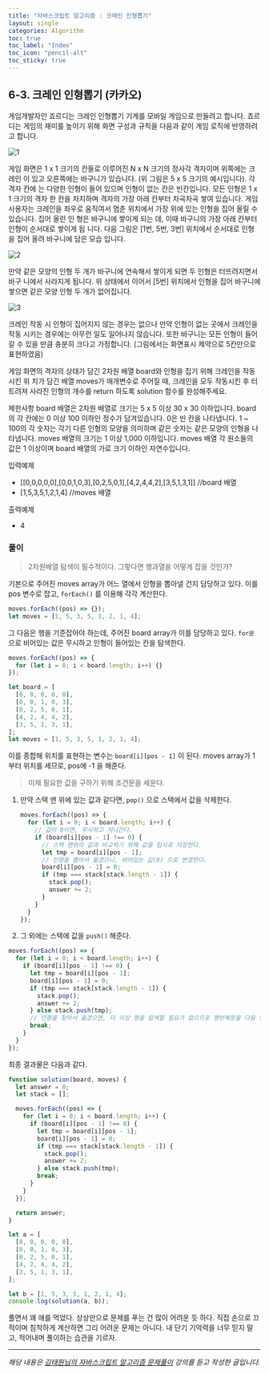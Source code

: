 ```yaml
---
title: "자바스크립트 알고리즘 : 크레인 인형뽑기"
layout: single
categories: Algorithm
toc: true
toc_label: "Index"
toc_icon: "pencil-alt"
toc_sticky: true
---
```


## 6-3. 크레인 인형뽑기 (카카오)

게임개발자인 죠르디는 크레인 인형뽑기 기계를 모바일 게임으로 만들려고 합니다.
죠르디는 게임의 재미를 높이기 위해 화면 구성과 규칙을 다음과 같이 게임 로직에 반영하려
고 합니다.

![1](/assets/images/algorithm/algo603-00001.png)

게임 화면은 1 x 1 크기의 칸들로 이루어진 N x N 크기의 정사각 격자이며 위쪽에는 크레인 이 있고 오른쪽에는 바구니가 있습니다. (위 그림은 5 x 5 크기의 예시입니다). 각 격자 칸에 는 다양한 인형이 들어 있으며 인형이 없는 칸은 빈칸입니다. 모든 인형은 1 x 1 크기의 격자 한 칸을 차지하며 격자의 가장 아래 칸부터 차곡차곡 쌓여 있습니다. 게임 사용자는 크레인을 좌우로 움직여서 멈춘 위치에서 가장 위에 있는 인형을 집어 올릴 수 있습니다. 집어 올린 인 형은 바구니에 쌓이게 되는 데, 이때 바구니의 가장 아래 칸부터 인형이 순서대로 쌓이게 됩 니다. 다음 그림은 [1번, 5번, 3번] 위치에서 순서대로 인형을 집어 올려 바구니에 담은 모습 입니다.

![2](/assets/images/algorithm/algo603-00002.png)

만약 같은 모양의 인형 두 개가 바구니에 연속해서 쌓이게 되면 두 인형은 터뜨려지면서 바구 니에서 사라지게 됩니다. 위 상태에서 이어서 [5번] 위치에서 인형을 집어 바구니에 쌓으면 같은 모양 인형 두 개가 없어집니다.

![3](/assets/images/algorithm/algo603-00003.png)

크레인 작동 시 인형이 집어지지 않는 경우는 없으나 만약 인형이 없는 곳에서 크레인을 작동
시키는 경우에는 아무런 일도 일어나지 않습니다. 또한 바구니는 모든 인형이 들어갈 수 있을
만큼 충분히 크다고 가정합니다. (그림에서는 화면표시 제약으로 5칸만으로 표현하였음)

게임 화면의 격자의 상태가 담긴 2차원 배열 board와 인형을 집기 위해 크레인을 작동시킨 위
치가 담긴 배열 moves가 매개변수로 주어질 때, 크레인을 모두 작동시킨 후 터트려져 사라진
인형의 개수를 return 하도록 solution 함수를 완성해주세요.

제한사항
board 배열은 2차원 배열로 크기는 5 x 5 이상 30 x 30 이하입니다.
board의 각 칸에는 0 이상 100 이하인 정수가 담겨있습니다.
0은 빈 칸을 나타냅니다.
1 ~ 100의 각 숫자는 각기 다른 인형의 모양을 의미하며 같은 숫자는 같은 모양의 인형을 나
타냅니다.
moves 배열의 크기는 1 이상 1,000 이하입니다.
moves 배열 각 원소들의 값은 1 이상이며 board 배열의 가로 크기 이하인 자연수입니다.

입력예제

- [[0,0,0,0,0],[0,0,1,0,3],[0,2,5,0,1],[4,2,4,4,2],[3,5,1,3,1]] //board 배열
- [1,5,3,5,1,2,1,4] //moves 배열

출력예제

- 4

### 풀이

> 2차원배열 탐색이 필수적이다. 그렇다면 행과열을 어떻게 잡을 것인가?

기본으로 주어진 moves array가 어느 열에서 인형을 뽑아낼 건지 담당하고 있다.
이를 pos 변수로 잡고, `forEach()` 를 이용해 각각 계산한다.

```jsx
moves.forEach((pos) => {});
let moves = [1, 5, 3, 5, 1, 2, 1, 4];
```

그 다음은 행을 기준잡아야 하는데, 주어진 board array가 이를 담당하고 있다.
`for문` 으로 비어있는 값은 무시하고 인형이 들어있는 칸을 탐색한다.

```jsx
moves.forEach((pos) => {
  for (let i = 0; i < board.length; i++) {}
});

let board = [
  [0, 0, 0, 0, 0],
  [0, 0, 1, 0, 3],
  [0, 2, 5, 0, 1],
  [4, 2, 4, 4, 2],
  [3, 5, 1, 3, 1],
];
let moves = [1, 5, 3, 5, 1, 2, 1, 4];
```

이를 종합해 위치를 표현하는 변수는 `board[i][pos - 1]` 이 된다.
moves array가 1부터 위치를 세므로, pos에 -1 을 해준다.

> 이제 필요한 값을 구하기 위해 조건문을 세운다.

1. 만약 스택 맨 위에 있는 값과 같다면, `pop()` 으로 스택에서 값을 삭제한다.

   ```jsx
   moves.forEach((pos) => {
     for (let i = 0; i < board.length; i++) {
       // 값이 0이면, 무시하고 지나간다.
       if (board[i][pos - 1] !== 0) {
         // 스택 맨위의 값과 비교하기 위해 값을 임시로 저장한다.
         let tmp = board[i][pos - 1];
         // 인형을 뽑아서 옮겼으니, 비어있는 값(0) 으로 변경한다.
         board[i][pos - 1] = 0;
         if (tmp === stack[stack.length - 1]) {
           stack.pop();
           answer += 2;
         }
       }
     }
   });
   ```

2. 그 외에는 스택에 값을 `push()` 해준다.

```jsx
moves.forEach((pos) => {
  for (let i = 0; i < board.length; i++) {
    if (board[i][pos - 1] !== 0) {
      let tmp = board[i][pos - 1];
      board[i][pos - 1] = 0;
      if (tmp === stack[stack.length - 1]) {
        stack.pop();
        answer += 2;
      } else stack.push(tmp);
      // 인형을 찾아서 옮겼으면, 더 이상 행을 탐색할 필요가 없으므로 행반복문을 다음 열로 넘어간다.
      break;
    }
  }
});
```

최종 결과물은 다음과 같다.

```jsx
function solution(board, moves) {
  let answer = 0;
  let stack = [];

  moves.forEach((pos) => {
    for (let i = 0; i < board.length; i++) {
      if (board[i][pos - 1] !== 0) {
        let tmp = board[i][pos - 1];
        board[i][pos - 1] = 0;
        if (tmp === stack[stack.length - 1]) {
          stack.pop();
          answer += 2;
        } else stack.push(tmp);
        break;
      }
    }
  });

  return answer;
}

let a = [
  [0, 0, 0, 0, 0],
  [0, 0, 1, 0, 3],
  [0, 2, 5, 0, 1],
  [4, 2, 4, 4, 2],
  [3, 5, 1, 3, 1],
];

let b = [1, 5, 3, 5, 1, 2, 1, 4];
console.log(solution(a, b));
```

풀면서 꽤 애를 먹었다.
상상만으로 문제를 푸는 건 많이 어려운 듯 하다.
직접 손으로 끄적이며 침착하게 계산하면 그리 어려운 문제는 아니다.
내 단기 기억력을 너무 믿지 말고, 적어내며 풀이하는 습관을 기르자.

---

_해당 내용은 [김태원님의 자바스크립트 알고리즘 문제풀이](https://www.inflearn.com/course/%EC%9E%90%EB%B0%94%EC%8A%A4%ED%81%AC%EB%A6%BD%ED%8A%B8-%EC%95%8C%EA%B3%A0%EB%A6%AC%EC%A6%98-%EB%AC%B8%EC%A0%9C%ED%92%80%EC%9D%B4/dashboard) 강의를 듣고 작성한 글입니다._
